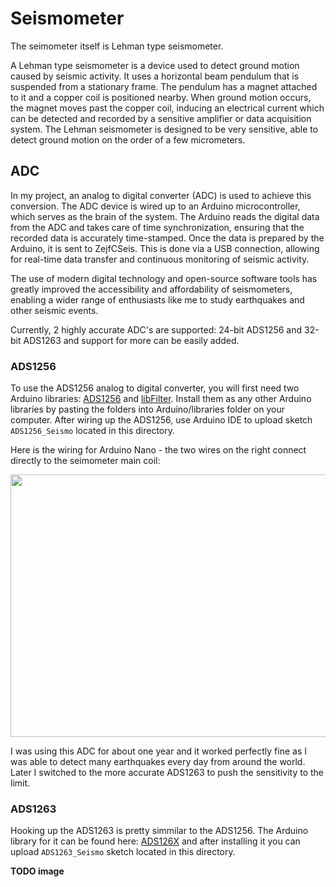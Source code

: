 # Seismometer

The seimometer itself is Lehman type seismometer.

A Lehman type seismometer is a device used to detect ground motion caused by seismic activity. It uses a horizontal beam pendulum that is suspended from a stationary frame. The pendulum has a magnet attached to it and a copper coil is positioned nearby. When ground motion occurs, the magnet moves past the copper coil, inducing an electrical current which can be detected and recorded by a sensitive amplifier or data acquisition system. The Lehman seismometer is designed to be very sensitive, able to detect ground motion on the order of a few micrometers.

## ADC
In my project, an analog to digital converter (ADC) is used to achieve this conversion. The ADC device is wired up to an Arduino microcontroller, which serves as the brain of the system. The Arduino reads the digital data from the ADC and takes care of time synchronization, ensuring that the recorded data is accurately time-stamped. Once the data is prepared by the Arduino, it is sent to ZejfCSeis. This is done via a USB connection, allowing for real-time data transfer and continuous monitoring of seismic activity.

The use of modern digital technology and open-source software tools has greatly improved the accessibility and affordability of seismometers, enabling a wider range of enthusiasts like me to study earthquakes and other seismic events.

Currently, 2 highly accurate ADC's are supported: 24-bit ADS1256 and 32-bit ADS1263 and support for more can be easily added.

### ADS1256

To use the ADS1256 analog to digital converter, you will first need two Arduino libraries: [ADS1256](https://github.com/adienakhmad/ADS1256) and [libFilter](https://github.com/MartinBloedorn/libFilter). Install them as any other Arduino libraries by pasting the folders into Arduino/libraries folder on your computer. After wiring up the ADS1256, use Arduino IDE to upload sketch `ADS1256_Seismo` located in this directory.

Here is the wiring for Arduino Nano - the two wires on the right connect directly to the seimometer main coil:

<img src=https://user-images.githubusercontent.com/100421968/231836782-62f4d2d0-edd1-488e-90dd-6f7269f3b97f.jpg width=600 height=420>

I was using this ADC for about one year and it worked perfectly fine as I was able to detect many earthquakes every day from around the world. Later I switched to the more accurate ADS1263 to push the sensitivity to the limit. 

### ADS1263

Hooking up the ADS1263 is pretty simmilar to the ADS1256. The Arduino library for it can be found here: [ADS126X](https://github.com/Molorius/ADS126X) and after installing it you can upload `ADS1263_Seismo` sketch located in this directory.

__TODO image__
